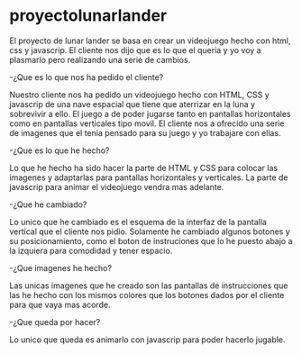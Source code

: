 # proyectolunarlander

El proyecto de lunar lander se basa en crear un videojuego hecho con html, css y javascrip. El cliente nos dijo que es lo que el queria y yo voy a plasmarlo pero realizando una serie de cambios.

-¿Que es lo que nos ha pedido el cliente?

Nuestro cliente nos ha pedido un videojuego hecho con HTML, CSS y javascrip de una nave espacial que tiene que aterrizar en la luna y sobrevivir a ello. El juego a de poder jugarse tanto en pantallas horizontales como en pantallas verticales tipo movil. El cliente nos a ofrecido una serie de imagenes que el tenia pensado para su juego y yo trabajare con ellas.

-¿Que es lo que he hecho?

Lo que he hecho ha sido hacer la parte de HTML y CSS para colocar las imagenes y adaptarlas para pantallas horizontales y verticales. La parte de javascrip para animar el videojuego vendra mas adelante.

-¿Que he cambiado?

Lo unico que he cambiado es el esquema de la interfaz de la pantalla vertical que el cliente nos pidio. Solamente he cambiado algunos botones y su posicionamiento, como el boton de instruciones que lo he puesto abajo a la izquiera para comodidad y tener espacio.

-¿Que imagenes he hecho?

Las unicas imagenes que he creado son las pantallas de instrucciones que las he hecho con los mismos colores que los botones dados por el cliente para que vaya mas acorde.

-¿Que queda por hacer?

Lo unico que queda es animarlo con javascrip para poder hacerlo jugable.
